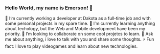 ### Hello World, my name is Emerson! 👋


🔭 I’m currently working a developer at Dakota as a full-time job and with some personal projects in my spare time.
🌱 I’m currently learning anything about techology, but the Web and Mobile development have been my priority.
👯 I’m looking to collaborate on some cool projetcs to learn.
💬 Ask me about anything, i love to talk with you and share some thoughts.
⚡ Fun fact: I love to play videogames and learn about new technologies.

